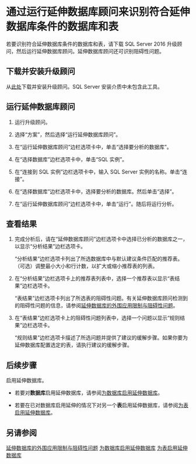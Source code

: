 <properties
	pageTitle="通过运行延伸数据库顾问来识别符合延伸数据库条件的数据库和表 | Microsoft Azure"
	description="了解如何识别符合延伸数据库条件的数据库和表。"
	services="sql-server-stretch-database"
	documentationCenter=""
	authors="douglasl"
	manager="jhubbard"
	editor="monicar"/>

<tags
	ms.service="sql-server-stretch-database"
	ms.date="02/26/2016"
	wacn.date="03/10/2016"/>

# 通过运行延伸数据库顾问来识别符合延伸数据库条件的数据库和表

若要识别符合延伸数据库条件的数据库和表，请下载 SQL Server 2016 升级顾问，然后运行延伸数据库顾问。延伸数据库顾问还可识别阻碍性问题。

## 下载并安装升级顾问
从[此处](http://go.microsoft.com/fwlink/?LinkID=613421)下载并安装升级顾问。SQL Server 安装介质中未包含此工具。

## 运行延伸数据库顾问

1.  运行升级顾问。

2.  选择“方案”，然后选择“运行延伸数据库顾问”。

3.  在“运行延伸数据库顾问”边栏选项卡中，单击“选择要分析的数据库”。

4.  在“选择数据库”边栏选项卡中，单击“SQL 实例”。

5.  在“连接到 SQL 实例”边栏选项卡中，输入 SQL Server 实例的名称。单击“连接”。

6.  在“选择数据库”边栏选项卡中，选择要分析的数据库。然后单击“选择”。

7.  在“运行延伸数据库顾问”边栏选项卡中，单击“运行”。随后将运行分析。

## 查看结果

1.  完成分析后，请在“延伸数据库顾问”边栏选项卡中选择已分析的数据库之一，以显示“分析结果”边栏选项卡。

    “分析结果”边栏选项卡列出了所选数据库中与默认建议条件匹配的推荐表。（可选）调整最小大小和行计数，以扩大或缩小推荐表的列表。

2.  在“分析结果”边栏选项卡上的推荐表列表中，选择一个推荐表以显示“表结果”边栏选项卡。

    “表结果”边栏选项卡列出了所选表的阻碍性问题。有关延伸数据库顾问检测到的阻碍性问题的信息，请参阅[延伸数据库的外围应用限制与阻碍性问题](/documentation/articles/sql-server-stretch-database-limitations)。

3.  在“表结果”边栏选项卡上的阻碍性问题列表中，选择一个问题以显示“规则结果”边栏选项卡。

    “规则结果”边栏选项卡描述了所选问题并提供了建议的缓解步骤。如果你要为延伸数据库配置选定的表，请执行建议的缓解步骤。

## 后续步骤
启用延伸数据库。

-   若要对**数据库**启用延伸数据库，请参阅[为数据库启用延伸数据库](/documentation/articles/sql-server-stretch-database-enable-database)。

-   若要在已对数据库启用延伸的情况下对另一个**表**启用延伸数据库，请参阅[为表启用延伸数据库](/documentation/articles/sql-server-stretch-database-enable-table)。

## 另请参阅
[延伸数据库的外围应用限制与阻碍性问题](/documentation/articles/sql-server-stretch-database-limitations)
[为数据库启用延伸数据库](/documentation/articles/sql-server-stretch-database-enable-database)
[为表启用延伸数据库](/documentation/articles/sql-server-stretch-database-enable-table)

<!---HONumber=Mooncake_0307_2016-->